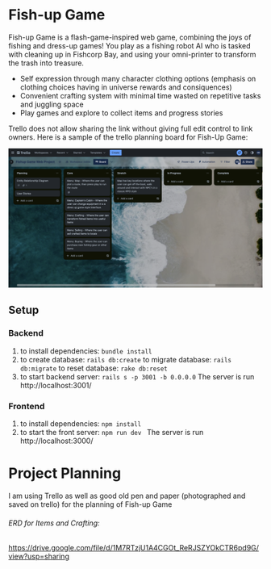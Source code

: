# Fish-up Game 

Fish-up Game is a flash-game-inspired web game, combining the joys of fishing and dress-up games! 
You play as a fishing robot AI who is tasked with cleaning up in Fishcorp Bay, and using your omni-printer to transform the trash into treasure.

- Self expression through many character clothing options 
(emphasis on clothing choices having in universe rewards and consiquences)
- Convenient crafting system with minimal time wasted on repetitive tasks and juggling space
- Play games and explore to collect items and progress stories

Trello does not allow sharing the link without giving full edit control to link owners. Here is a sample of the trello planning board for Fish-Up Game:

![Trello board on 2023/06/26](https://github.com/OliverDanger/fishupGame/blob/83145daef18bd98660bd0880406e563eab94b5ae/docs/trello_20230626.png)

## Setup

### Backend
1. to install dependencies:
`bundle install` 
2. to create database:
`rails db:create`
  to migrate database:
`rails db:migrate`
  to reset database:
`rake db:reset`
3. to start backend server:
`rails s -p 3001 -b 0.0.0.0`
The server is run http://localhost:3001/

### Frontend
1. to install dependencies:
`npm install`
2. to start the front server:
`npm run dev `
The server is run http://localhost:3000/

# Project Planning

I am using Trello as well as good old pen and paper (photographed and saved on trello) for the planning of Fish-up Game

###### ERD for Items and Crafting: 

https://drive.google.com/file/d/1M7RTzjU1A4CGOt_ReRJSZYOkCTR6pd9G/view?usp=sharing

